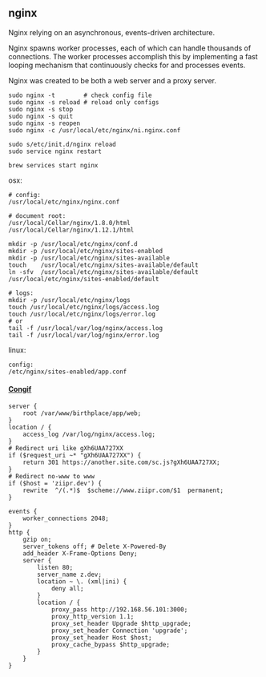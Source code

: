 nginx
-

Nginx relying on an asynchronous, events-driven architecture.

Nginx spawns worker processes, each of which can handle thousands of connections.
The worker processes accomplish this by implementing a fast looping mechanism
that continuously checks for and processes events.

Nginx was created to be both a web server and a proxy server.

````
sudo nginx -t        # check config file
sudo nginx -s reload # reload only configs
sudo nginx -s stop
sudo nginx -s quit
sudo nginx -s reopen
sudo nginx -c /usr/local/etc/nginx/ni.nginx.conf

sudo s/etc/init.d/nginx reload
sudo service nginx restart

brew services start nginx
````

osx:
````
# config:
/usr/local/etc/nginx/nginx.conf

# document root:
/usr/local/Cellar/nginx/1.8.0/html
/usr/local/Cellar/nginx/1.12.1/html

mkdir -p /usr/local/etc/nginx/conf.d
mkdir -p /usr/local/etc/nginx/sites-enabled
mkdir -p /usr/local/etc/nginx/sites-available
touch    /usr/local/etc/nginx/sites-available/default
ln -sfv  /usr/local/etc/nginx/sites-available/default /usr/local/etc/nginx/sites-enabled/default

# logs:
mkdir -p /usr/local/etc/nginx/logs
touch /usr/local/etc/nginx/logs/access.log
touch /usr/local/etc/nginx/logs/error.log
# or
tail -f /usr/local/var/log/nginx/access.log
tail -f /usr/local/var/log/nginx/error.log
````

linux:
````
config:
/etc/nginx/sites-enabled/app.conf
````

#### [Congif](http://nginx.org/en/docs/ngx_core_module.html)

````
server {
    root /var/www/birthplace/app/web;
}
location / {
    access_log /var/log/nginx/access.log;
}
# Redirect uri like gXh6UAA727XX
if ($request_uri ~* "gXh6UAA727XX") {
    return 301 https://another.site.com/sc.js?gXh6UAA727XX;
}
# Redirect no-www to www
if ($host = 'ziipr.dev') {
    rewrite  ^/(.*)$  $scheme://www.ziipr.com/$1  permanent;
}
````

````
events {
    worker_connections 2048;
}
http {
    gzip on;
    server_tokens off; # Delete X-Powered-By
    add_header X-Frame-Options Deny;
    server {
        listen 80;
        server_name z.dev;
        location ~ \. (xml|ini) {
            deny all;
        }
        location / {
            proxy_pass http://192.168.56.101:3000;
            proxy_http_version 1.1;
            proxy_set_header Upgrade $http_upgrade;
            proxy_set_header Connection 'upgrade';
            proxy_set_header Host $host;
            proxy_cache_bypass $http_upgrade;
        }
    }
}
````
